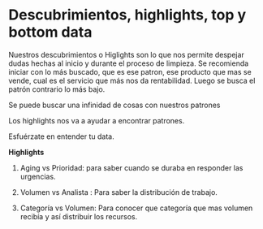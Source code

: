 # Descubrimientos, highlights, top y bottom data

Nuestros descubrimientos o Higlights son lo que nos permite despejar dudas hechas al inicio y durante el proceso de limpieza. Se recomienda iniciar con lo más buscado, que es ese patron, ese producto que mas se vende, cual es el servicio que más nos da rentabilidad. Luego se busca el patrón contrario lo más bajo. 

Se puede buscar una infinidad de cosas con nuestros patrones

Los highlights nos va a ayudar a encontrar patrones.

Esfuérzate en entender tu data. 

**Highlights**

1.  Aging vs Prioridad: para saber cuando se duraba en responder las urgencias.
    
2.  Volumen vs Analista : Para saber la distribución de trabajo.
    
3.  Categoría vs Volumen: Para conocer que categoría que mas volumen recibía y así distribuir los recursos.